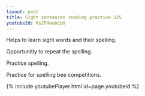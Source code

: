 ```yaml
---
layout: post
title: Sight sentences reading practice 325
youtubeId: RsZPHwuocpU
---
```

 
 
Helps to learn sight words and their spelling.

Opportunitiy to repeat the spelling. 

Practice spelling. 
 
Practice for spelling bee competitions. 
 
{% include youtubePlayer.html id=page.youtubeId %}
 
 

